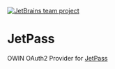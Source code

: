 [![JetBrains team project](http://jb.gg/badges/team-flat-square.svg)](https://confluence.jetbrains.com/display/ALL/JetBrains+on+GitHub)

JetPass
=======

OWIN OAuth2 Provider for [JetPass](https://sso.jetbrains.com)
